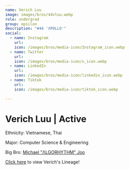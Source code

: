 ```yaml
---
name: Verich Luu
image: images/bros/44vluu.webp
role: undergrad
group: epsilon
description: "#44 'ΛPOLLO'"
social: 
  - name: Instagram
    url: 
    icon: /images/bros/media-icon/Instagram_icon.webp
  - name: Twitter
    url:
    icon: /images/bros/media-icon/x_icon.webp
  - name: LinkedIn
    url: 
    icon: /images/bros/media-icon/linkedin_icon.webp
  - name: Tiktok
    url: 
    icon: /images/bros/media-icon/tiktok_icon.webp
            
---
```


# Verich Luu | Active
Ethnicity: Vietnamese, Thai

Major: Computer Science & Engineering

Big Bro: [Michael "ΛLGORHYTHM" Joo](23mjoo)

[Click here](/ujis/) to view Verich's Lineage!